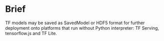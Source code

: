 # Brief

TF models may be saved as SavedModel or HDF5 format for further deployment onto platforms that run without Python interpreter: TF Serving, tensorflow.js and TF Lite.



